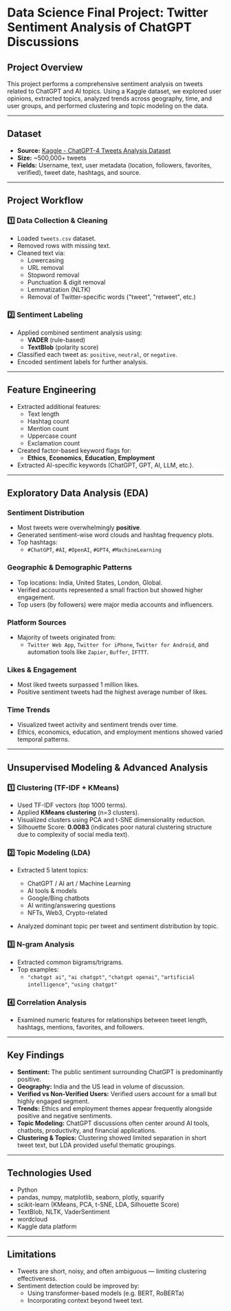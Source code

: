 # Data Science Final Project: Twitter Sentiment Analysis of ChatGPT Discussions

## Project Overview

This project performs a comprehensive sentiment analysis on tweets related to ChatGPT and AI topics. Using a Kaggle dataset, we explored user opinions, extracted topics, analyzed trends across geography, time, and user groups, and performed clustering and topic modeling on the data.

---

## Dataset

- **Source:** [Kaggle - ChatGPT-4 Tweets Analysis Dataset](https://www.kaggle.com/code/praveensaik/chatgpt-4-tweets-analysis-eda/notebook)
- **Size:** ~500,000+ tweets  
- **Fields:** Username, text, user metadata (location, followers, favorites, verified), tweet date, hashtags, and source.

---

## Project Workflow

### 1️⃣ Data Collection & Cleaning

- Loaded `tweets.csv` dataset.
- Removed rows with missing text.
- Cleaned text via:
  - Lowercasing
  - URL removal
  - Stopword removal
  - Punctuation & digit removal
  - Lemmatization (NLTK)
  - Removal of Twitter-specific words ("tweet", "retweet", etc.)

### 2️⃣ Sentiment Labeling

- Applied combined sentiment analysis using:
  - **VADER** (rule-based)
  - **TextBlob** (polarity score)
- Classified each tweet as: `positive`, `neutral`, or `negative`.
- Encoded sentiment labels for further analysis.

---

## Feature Engineering

- Extracted additional features:
  - Text length
  - Hashtag count
  - Mention count
  - Uppercase count
  - Exclamation count
- Created factor-based keyword flags for:
  - **Ethics**, **Economics**, **Education**, **Employment**
- Extracted AI-specific keywords (ChatGPT, GPT, AI, LLM, etc.).

---

## Exploratory Data Analysis (EDA)

### Sentiment Distribution

- Most tweets were overwhelmingly **positive**.
- Generated sentiment-wise word clouds and hashtag frequency plots.
- Top hashtags:  
  - `#ChatGPT`, `#AI`, `#OpenAI`, `#GPT4`, `#MachineLearning`

### Geographic & Demographic Patterns

- Top locations: India, United States, London, Global.
- Verified accounts represented a small fraction but showed higher engagement.
- Top users (by followers) were major media accounts and influencers.

### Platform Sources

- Majority of tweets originated from:
  - `Twitter Web App`, `Twitter for iPhone`, `Twitter for Android`, and automation tools like `Zapier`, `Buffer`, `IFTTT`.

### Likes & Engagement

- Most liked tweets surpassed 1 million likes.
- Positive sentiment tweets had the highest average number of likes.

### Time Trends

- Visualized tweet activity and sentiment trends over time.
- Ethics, economics, education, and employment mentions showed varied temporal patterns.

---

## Unsupervised Modeling & Advanced Analysis

### 1️⃣ Clustering (TF-IDF + KMeans)

- Used TF-IDF vectors (top 1000 terms).
- Applied **KMeans clustering** (n=3 clusters).
- Visualized clusters using PCA and t-SNE dimensionality reduction.
- Silhouette Score: **0.0083** (indicates poor natural clustering structure due to complexity of social media text).

### 2️⃣ Topic Modeling (LDA)

- Extracted 5 latent topics:
  - ChatGPT / AI art / Machine Learning
  - AI tools & models
  - Google/Bing chatbots
  - AI writing/answering questions
  - NFTs, Web3, Crypto-related

- Analyzed dominant topic per tweet and sentiment distribution by topic.

### 3️⃣ N-gram Analysis

- Extracted common bigrams/trigrams.
- Top examples:
  - `"chatgpt ai"`, `"ai chatgpt"`, `"chatgpt openai"`, `"artificial intelligence"`, `"using chatgpt"`

### 4️⃣ Correlation Analysis

- Examined numeric features for relationships between tweet length, hashtags, mentions, favorites, and followers.

---

## Key Findings

- **Sentiment:** The public sentiment surrounding ChatGPT is predominantly positive.
- **Geography:** India and the US lead in volume of discussion.
- **Verified vs Non-Verified Users:** Verified users account for a small but highly engaged segment.
- **Trends:** Ethics and employment themes appear frequently alongside positive and negative sentiments.
- **Topic Modeling:** ChatGPT discussions often center around AI tools, chatbots, productivity, and financial applications.
- **Clustering & Topics:** Clustering showed limited separation in short tweet text, but LDA provided useful thematic groupings.

---

## Technologies Used

- Python  
- pandas, numpy, matplotlib, seaborn, plotly, squarify  
- scikit-learn (KMeans, PCA, t-SNE, LDA, Silhouette Score)  
- TextBlob, NLTK, VaderSentiment  
- wordcloud  
- Kaggle data platform

---

## Limitations

- Tweets are short, noisy, and often ambiguous — limiting clustering effectiveness.
- Sentiment detection could be improved by:
  - Using transformer-based models (e.g. BERT, RoBERTa)
  - Incorporating context beyond tweet text.
